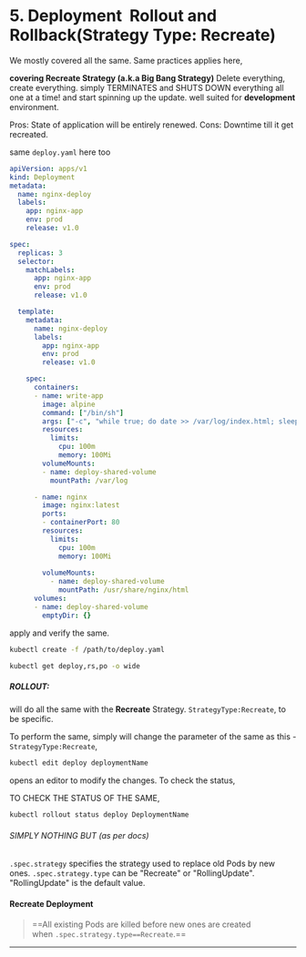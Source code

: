 # 5. Deployment  Rollout and Rollback(Strategy Type: Recreate)

We mostly covered all the same. Same practices applies here,

**covering Recreate Strategy (a.k.a Big Bang Strategy)**
Delete everything, create everything.
simply TERMINATES and SHUTS DOWN everything all one at a time! and start spinning up the update. 
well suited for **development** environment. 

Pros: State of application will be entirely renewed. 
Cons: Downtime till it get recreated. 

same `deploy.yaml` here too
```yaml
apiVersion: apps/v1
kind: Deployment
metadata:
  name: nginx-deploy
  labels:
    app: nginx-app
    env: prod
    release: v1.0

spec:
  replicas: 3
  selector:
    matchLabels:
      app: nginx-app
      env: prod
      release: v1.0

  template:
    metadata:
      name: nginx-deploy
      labels:
        app: nginx-app
        env: prod
        release: v1.0

    spec:
      containers:
      - name: write-app
        image: alpine
        command: ["/bin/sh"]
        args: ["-c", "while true; do date >> /var/log/index.html; sleep 10; done"]
        resources:
          limits:
            cpu: 100m
            memory: 100Mi
        volumeMounts:
        - name: deploy-shared-volume
          mountPath: /var/log

      - name: nginx
        image: nginx:latest
        ports:
        - containerPort: 80
        resources:
          limits:
            cpu: 100m
            memory: 100Mi
         
        volumeMounts:
          - name: deploy-shared-volume
            mountPath: /usr/share/nginx/html
      volumes:  
      - name: deploy-shared-volume
        emptyDir: {}
```
apply and verify the same.
```sh
kubectl create -f /path/to/deploy.yaml
```
```sh
kubectl get deploy,rs,po -o wide
```

##### ROLLOUT: 
will do all the same with the **Recreate** Strategy. `StrategyType:Recreate`, to be specific. 

To perform the same, simply will change the parameter of the same as this - `StrategyType:Recreate`,
```sh
kubectl edit deploy deploymentName
```
opens an editor to modify the changes. To check the status,

TO CHECK THE STATUS OF THE SAME,
```sh
kubectl rollout status deploy DeploymentName
```

###### SIMPLY NOTHING BUT (as per docs)
`.spec.strategy` specifies the strategy used to replace old Pods by new ones. `.spec.strategy.type` can be "Recreate" or "RollingUpdate". "RollingUpdate" is the default value.

#### Recreate Deployment
> ==All existing Pods are killed before new ones are created when `.spec.strategy.type==Recreate`.==

---

